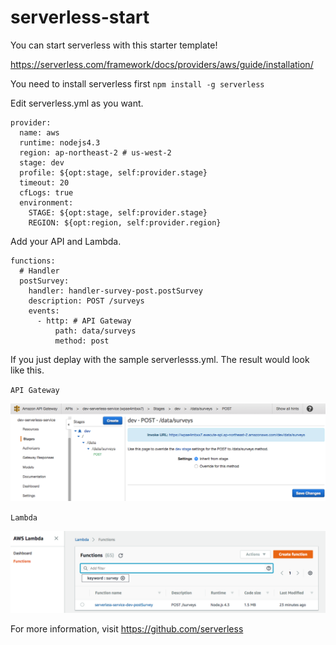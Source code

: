# serverless-start
You can start serverless with this starter template!

https://serverless.com/framework/docs/providers/aws/guide/installation/

You need to install serverless first
`npm install -g serverless`

Edit serverless.yml as you want.
```
provider:
  name: aws
  runtime: nodejs4.3
  region: ap-northeast-2 # us-west-2
  stage: dev
  profile: ${opt:stage, self:provider.stage}
  timeout: 20
  cfLogs: true
  environment:
    STAGE: ${opt:stage, self:provider.stage}
    REGION: ${opt:region, self:provider.region}
```

Add your API and Lambda.
```
functions:
  # Handler
  postSurvey:
    handler: handler-survey-post.postSurvey
    description: POST /surveys
    events:
      - http: # API Gateway
          path: data/surveys
          method: post
```


If you just deplay with the sample serverlesss.yml. The result would look like this.

`API Gateway`


![alt text](/apigateway.png "Description goes here")



`Lambda`


![alt text](/lambda.png "Description goes here")


For more information, visit https://github.com/serverless


